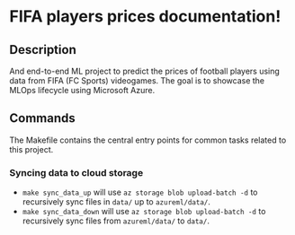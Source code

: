 # FIFA players prices documentation!

## Description

And end-to-end ML project to predict the prices of football players using data from FIFA (FC Sports) videogames. The goal is to showcase the MLOps lifecycle using Microsoft Azure.

## Commands

The Makefile contains the central entry points for common tasks related to this project.

### Syncing data to cloud storage

* `make sync_data_up` will use `az storage blob upload-batch -d` to recursively sync files in `data/` up to `azureml/data/`.
* `make sync_data_down` will use `az storage blob upload-batch -d` to recursively sync files from `azureml/data/` to `data/`.


